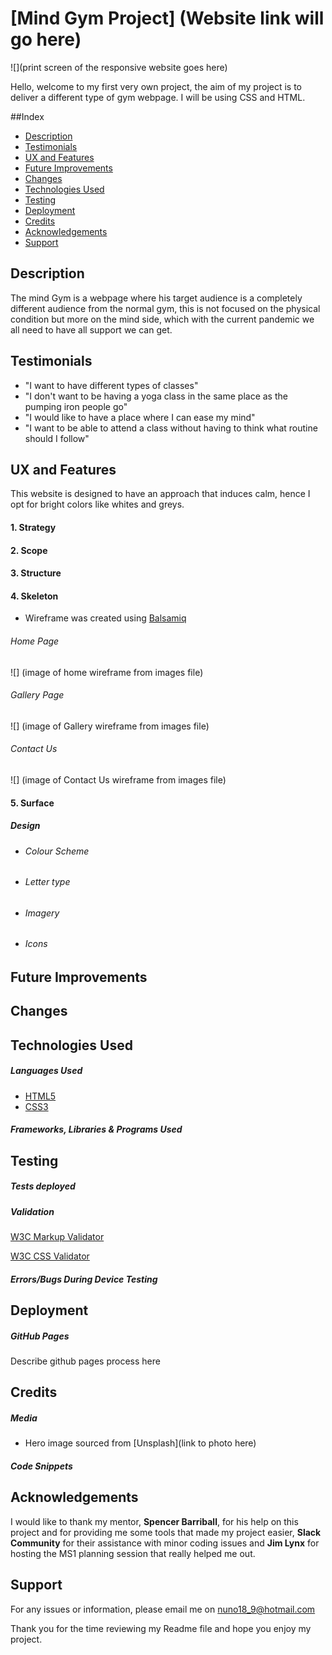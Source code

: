 # [Mind Gym Project] (Website link will go here)


![](print screen of the responsive website goes here)

Hello, welcome to my first very own project, the aim of my project is to deliver a different type of gym webpage. I will be using CSS and HTML.


##Index

* [Description](#description)
* [Testimonials](#testimonials)
* [UX and Features](#ux-and-features)
* [Future Improvements](#future-improvements)
* [Changes](#changes)
* [Technologies Used](#technologies-used)
* [Testing](#testing)
* [Deployment](#deployment)
* [Credits](#credits)
* [Acknowledgements](#acknowledgements)
* [Support](#support)


## <a name="description">Description</a>

The mind Gym is a webpage where his target audience is a completely different audience from the normal gym, this is not focused on the physical condition but more on the mind side, which with the current pandemic we all need to have all support we can get.


## <a name="testimonials">Testimonials</a>

* "I want to have different types of classes"
* "I don't want to be having a yoga class in the same place as the pumping iron people go"
* "I would like to have a place where I can ease my mind"
* "I want to be able to attend a class without having to think what routine should I follow"


## <a name="ux-and-features">UX and Features</a>

This website is designed to have an approach that induces calm, hence I opt for bright colors like whites and greys.

#### 1. Strategy


#### 2. Scope


#### 3. Structure


#### 4. Skeleton

* Wireframe was created using [Balsamiq](https://balsamiq.com/)

###### Home Page

![] (image of home wireframe from images file)

###### Gallery Page

![] (image of Gallery wireframe from images file)

###### Contact Us

![] (image of Contact Us wireframe from images file)

#### 5. Surface

##### Design

* ###### Colour Scheme


* ###### Letter type


* ###### Imagery


* ###### Icons


## <a name="future-improvements">Future Improvements</a>



## <a name="changes">Changes</a>



## <a name="technologies-used">Technologies Used</a>

##### Languages Used

* [HTML5](https://en.wikipedia.org/wiki/HTML5)
* [CSS3](https://en.wikipedia.org/wiki/CSS)


##### Frameworks, Libraries & Programs Used


## <a name="testing">Testing</a>

##### Tests deployed


##### Validation

[W3C Markup Validator](https://validator.w3.org/)


[W3C CSS Validator](https://jigsaw.w3.org/css-validator/)


##### Errors/Bugs During Device Testing


## <a name="deployment">Deployment</a>

##### GitHub Pages

Describe github pages process here

## <a name="credits">Credits</a>

##### Media
* Hero image sourced from [Unsplash](link to photo here)

##### Code Snippets


## <a name="acknowledgements">Acknowledgements</a>

I would like to thank my mentor, **Spencer Barriball**, for his help on this project and for providing me some tools that made my project easier,
**Slack Community** for their assistance with minor coding issues and **Jim Lynx** for hosting the MS1 planning session that really helped me out.


## <a name="support">Support</a>

For any issues or information, please email me on nuno18_9@hotmail.com


Thank you for the time reviewing my Readme file and hope you enjoy my project.
